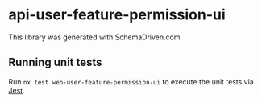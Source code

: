 
# api-user-feature-permission-ui

This library was generated with SchemaDriven.com

## Running unit tests

Run `nx test web-user-feature-permission-ui` to execute the unit tests via [Jest](https://jestjs.io).

